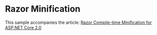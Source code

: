 # Razor Minification

This sample accompanies the article: [Razor Compile-time Minification for ASP.NET Core 2.0](http://www.guardrex.com/post/razor--minification.html)
